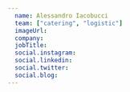 ```yaml
---
  name: Alessandro Iacobucci
  team: ["catering", "logistic"]
  imageUrl: 
  company: 
  jobTitle: 
  social.instagram: 
  social.linkedin: 
  social.twitter: 
  social.blog: 
---
```



